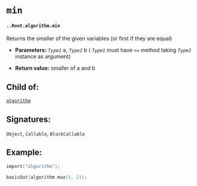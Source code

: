 # `min`

#### `..Root.algorithm.min`

Returns the smaller of the given variables (or first if they are equal) 

* **Parameters:** _`Type1`_ a, _`Type2`_ b ( _`Type1`_ must have `<=` method taking  _`Type2`_ instance as argument)

* **Return value:** smaller of a and b

## Child of:

[`algorithm`](docs..Root.algorithm.md)

## Signatures:

`Object`, `Callable`, `BlockCallable`

## Example:

```c
import("algorithm");

basicOut(algorithm.max(1, 2));
```